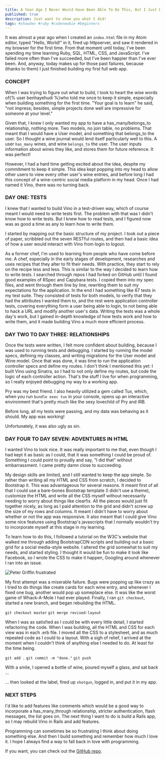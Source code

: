 ```yaml
---
title: A Year Ago I Never Would Have Been Able To Do This, But I Just Built My First Web App. Here It Is!
published: true
description: Just want to show you what I did!
tags: #showdev #ruby #codenewbie #beginners
---
```


It was almost a year ago when I created an `index.html` file in my Atom editor, typed "Hello, World!" in it, fired up httpserver, and saw it rendered in my browser for the first time. From that moment until today, I've been spending my time learning Ruby, SQL, HTML, CSS, and JavaScript. I've failed more often than I've succeeded, but I've been happier than I've ever been. And, anyway, today makes up for those past failures, because (thanks to them) I just finished building my first full web app.

### CONCEPT

When I was trying to figure out what to build, I took to heart the wise words of{% user benhayehudi %}who told me once to keep it simple, especially when building something for the first time. "Your goal is to learn" he said, "not impress; besides, simple projects done well are impressive for someone at your level."

Given that, I knew I only wanted my app to have a has_many/belongs_to relationship, nothing more. Two models, no join table, no problems. That meant that I would have a User model, and something that belongs_to the user. So I thought a wine journal would lend itself particularly well to this. A user `has_many` wines, and wine `belongs_to` the user. The user inputs information about wines they like, and stores them for future reference. It was perfect!

However, I had a hard time getting excited about the idea, despite my commitment to keep it simple. This idea kept popping into my head to allow other users to view every other user's wine entries, and before long I had this concept of a wine-centric social media platform in my head. Once I had named it Vino, there was no turning back.


### DAY ONE: TESTS

I knew that I wanted to build Vino in a test-driven way, which of course meant I would need to write tests first. The problem with that was I didn't know how to write tests. But I knew how to read tests, and I figured now was as good a time as any to learn how to write them.

I started by mapping out the basic structure of my project. I took out a piece of paper, scribbled out the seven RESTful routes, and then had a basic idea of how a user would interact with Vino from login to logout.

As a former chef, I'm used to learning from people who have come before me. A chef, especially in the early stages of development, researches and uses recipes that they alter to fit their needs. With practice, they start to rely on the recipe less and less. This is similar to the way I decided to learn how to write tests. I searched through repos I had forked on GitHub until I found good examples of RSpec and Capybara tests. I copied them into my spec files, and went through them line by line, rewriting them to suit my expectations for the application. In the end I had something like 67 tests in my test suite. They consisted of tests for both models, to verify that they had the attributes I wanted them to, and the rest were application controller tests, covering everything form a user being able to login, to not being able to hack a URL and modify another user's data. Writing the tests was a whole day's work, but I gained in-depth knowledge of how tests work and how to write them, and it made building Vino a much more efficient process.


### DAY TWO TO DAY THREE: RELATIONSHIPS

Once the tests were written, I felt more confident about building, because I was used to running tests and debugging. I started by running the model specs, defining my classes, and writing migrations for the User model and Wine model. Once that was done, it was time to run the application controller specs and define my routes. I don't think I mentioned this yet: I built Vino using Sinatra, so I had to not only define my routes, but code the logic of each controller action. That's the stuff I live for when programming, so I really enjoyed debugging my way to a working app.

Pry was my best friend. I also heavily utilized a gem called Tux, which, when you run `bundle exec tux` in your console, opens up an interactive environment that's pretty much like the sexy lovechild of Pry and IRB.

Before long, all my tests were passing, and my data was behaving as it should. My app was working!

Unfortunately, it was also ugly as sin.


### DAY FOUR TO DAY SEVEN: ADVENTURES IN HTML

I wanted Vino to look nice. It was really important to me that, even though I had kept it as basic as I could, that it was something I could be proud of. Something I could point to proudly and say, "I did that" without embarrassment. I came pretty damn close to succeeding.

My design skills are limited, and I still wanted to keep the app simple. So rather than writing all my HTML and CSS from scratch, I decided to Bootstrap it. This was advantageous for several reasons. It meant first of all that I could use a bare-bones Bootstrap template (I didn't use a theme), customize the HTML and write all the CSS myself without necessarily needing to worry about things like clearfix. All the pieces would just fit together nicely, as long as I paid attention to the grid and didn't screw up the size of my rows and columns. It meant I didn't have to worry about whether or not the app was responsive. It also meant that I could give Vino some nice features using Bootstrap's javascripts that I normally wouldn't try to incorporate myself at this stage in my learning.

To learn how to do this, I followed a tutorial on the W3C's website that walked me through adding BootstrapCDN scripts and building out a basic grid for a social media-style website. I altered the grid somewhat to suit my needs, and started styling. I thought it would be fun to make it look like Facebook, so I wrote the CSS to make it happen, Googling around whenever I ran into an issue.

![Peter Griffin frustrated](https://media.giphy.com/media/5pxnxdzdZfXFK/giphy.gif)

My first attempt was a miserable failure. Bugs were popping up like crazy as I tried to do things like create cards for each wine entry, and whenever I fixed one bug, another would pop up someplace else. It was like the worst game of Whack-A-Mole I had ever played. Finally, I ran `git checkout`, started a new branch, and began rebuilding the HTML.

`git checkout master`
`git merge revised-layout`

When I was as satisfied as I could be with every little detail, I started refactoring the code. When I was building, all the HTML and CSS for each view was in each .erb file. I moved all the CSS to a stylesheet, and as much repeated code as I could to a layout. With a sigh of relief, I arrived at the moment when I couldn't think of anything else I needed to do. At least for the time being.

`git add .`
`git commit -m "done."`
`git push`

With a smile, I opened a bottle of wine, poured myself a glass, and sat back ...

... then looked at the label, fired up `shotgun`, logged in, and put it in my app.


### NEXT STEPS

I'd like to add features like comments which would be a good way to incorporate a has_many_through relationship, stricter authentication, flash messages, the list goes on. The next thing I want to do is build a Rails app, so I may rebuild Vino in Rails and add features.

Programming can sometimes be so frustrating I think about doing something else. And then I build something and remember how much I love it. I hope I always find a way to fall back in love with programming.

If you want, you can check out the [GitHub repo](https://github.com/JMSchuurmans/vino).
